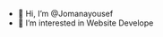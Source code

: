 - 👋 Hi, I’m @Jomanayousef
- 👀 I’m interested in Website Develope



<!---
Jomanayousef/Jomanayousef is a ✨ special ✨ repository because its `README.md` (this file) appears on your GitHub profile.
You can click the Preview link to take a look at your changes.
--->
